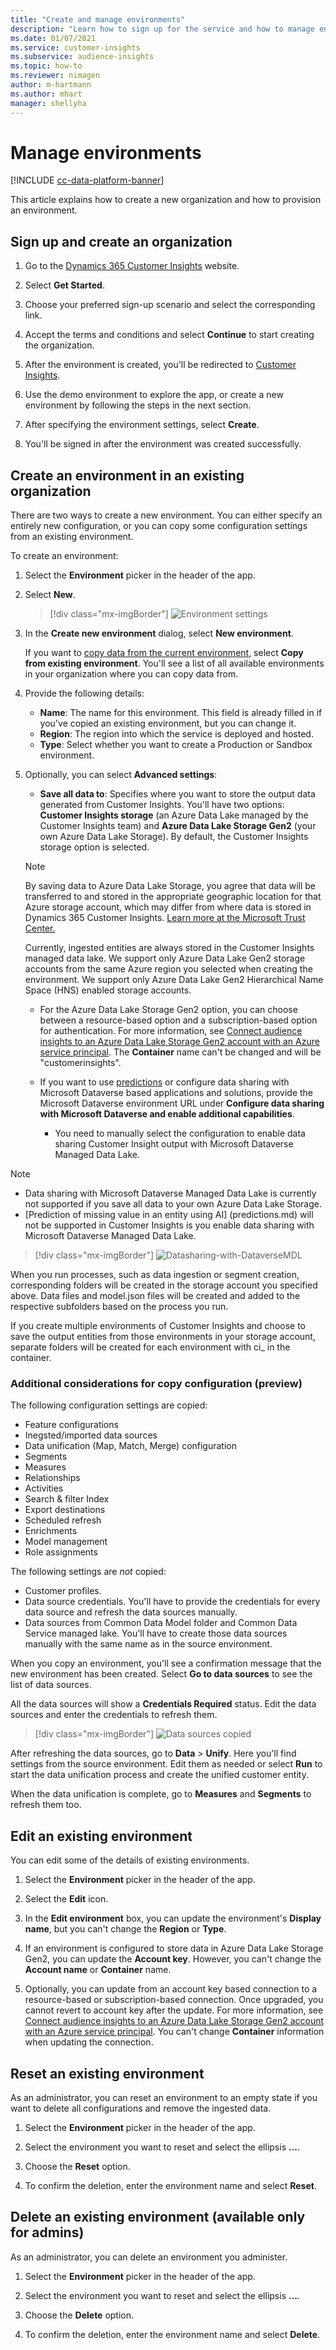 ```yaml
---
title: "Create and manage environments"
description: "Learn how to sign up for the service and how to manage environments."
ms.date: 01/07/2021
ms.service: customer-insights
ms.subservice: audience-insights
ms.topic: how-to
ms.reviewer: nimagen
author: m-hartmann
ms.author: mhart
manager: shellyha
---
```


# Manage environments

[!INCLUDE [cc-data-platform-banner](../includes/cc-data-platform-banner.md)]

This article explains how to create a new organization and how to provision an environment.

## Sign up and create an organization

1. Go to the [Dynamics 365 Customer Insights](https://dynamics.microsoft.com/ai/customer-insights/) website.

2. Select **Get Started**.

3. Choose your preferred sign-up scenario and select the corresponding link.

4. Accept the terms and conditions and select **Continue** to start creating the organization.

5. After the environment is created, you'll be redirected to [Customer Insights](https://home.ci.ai.dynamics.com).

6. Use the demo environment to explore the app, or create a new environment by following the steps in the next section.

7. After specifying the environment settings, select **Create**.

8. You'll be signed in after the environment was created successfully.

## Create an environment in an existing organization

There are two ways to create a new environment. You can either specify an entirely new configuration, or you can copy some configuration settings from an existing environment.

To create an environment:

1. Select the **Environment** picker in the header of the app.

1. Select **New**.

   > [!div class="mx-imgBorder"]
   > ![Environment settings](media/environment-settings-dialog.png)

1. In the **Create new environment** dialog, select **New environment**.

   If you want to [copy data from the current environment](#additional-considerations-for-copy-configuration-preview), select **Copy from existing environment**. You'll see a list of all available environments in your organization where you can copy data from.

1. Provide the following details:
   - **Name**: The name for this environment. This field is already filled in if you've copied an existing environment, but you can change it.
   - **Region**: The region into which the service is deployed and hosted.
   - **Type**: Select whether you want to create a Production or Sandbox environment.

2. Optionally, you can select **Advanced settings**:

   - **Save all data to**: Specifies where you want to store the output data generated from Customer Insights. You'll have two options: **Customer Insights storage** (an Azure Data Lake managed by the Customer Insights team) and **Azure Data Lake Storage Gen2** (your own Azure Data Lake Storage). By default, the Customer Insights storage option is selected.

   > [!NOTE]
   > By saving data to Azure Data Lake Storage, you agree that data will be transferred to and stored in the appropriate geographic location for that Azure storage account, which may differ from where data is stored in Dynamics 365 Customer Insights. [Learn more at the Microsoft Trust Center.](https://www.microsoft.com/trust-center)
   >
   > Currently, ingested entities are always stored in the Customer Insights managed data lake.
   > We support only Azure Data Lake Gen2 storage accounts from the same Azure region you selected when creating the environment.
   > We support only Azure Data Lake Gen2 Hierarchical Name Space (HNS) enabled storage accounts.

   - For the Azure Data Lake Storage Gen2 option, you can choose between a resource-based option and a subscription-based option for authentication. For more information, see [Connect audience insights to an Azure Data Lake Storage Gen2 account with an Azure service principal](connect-service-principal.md). The **Container** name can't be changed and will be "customerinsights".
   
   - If you want to use [predictions](predictions.md) or configure data sharing with Microsoft Dataverse based applications and solutions, provide the Microsoft Dataverse environment URL under **Configure data sharing with Microsoft Dataverse and enable additional capabilities**.
      - You need to manually select the configuration to enable data sharing Customer Insight output with Microsoft Dataverse Managed Data Lake.

> [!NOTE]
> - Data sharing with Microsoft Dataverse Managed Data Lake is currently not supported if you save all data to your own Azure Data Lake Storage.
> - [Prediction of missing value in an entity using AI] (predictions.md) will not be supported in Customer Insights is you enable data sharing with Microsoft Dataverse Managed Data Lake.

   > [!div class="mx-imgBorder"]
   > ![Datasharing-with-DataverseMDL](media/Datasharing-with-DataverseMDL.png)

   When you run processes, such as data ingestion or segment creation, corresponding folders will be created in the storage account you specified above. Data files and model.json files will be created and added to the respective subfolders based on the process you run.

   If you create multiple environments of Customer Insights and choose to save the output entities from those environments in your storage account, separate folders will be created for each environment with ci_<environmentid> in the container.

### Additional considerations for copy configuration (preview)

The following configuration settings are copied:

- Feature configurations
- Inegsted/imported data sources
- Data unification (Map, Match, Merge) configuration
- Segments
- Measures
- Relationships
- Activities
- Search & filter Index
- Export destinations
- Scheduled refresh
- Enrichments
- Model management
- Role assignments

The following settings are *not* copied:

- Customer profiles.
- Data source credentials. You'll have to provide the credentials for every data source and refresh the data sources manually.
- Data sources from Common Data Model folder and Common Data Service managed lake. You'll have to create those data sources manually with the same name as in the source environment.

When you copy an environment, you'll see a confirmation message that the new environment has been created. Select **Go to data sources** to see the list of data sources.

All the data sources will show a **Credentials Required** status. Edit the data sources and enter the credentials to refresh them.

> [!div class="mx-imgBorder"]
> ![Data sources copied](media/data-sources-copied.png)

After refreshing the data sources, go to **Data** > **Unify**. Here you'll find settings from the source environment. Edit them as needed or select **Run** to start the data unification process and create the unified customer entity.

When the data unification is complete, go to **Measures** and **Segments** to refresh them too.

## Edit an existing environment

You can edit some of the details of existing environments.

1.	Select the **Environment** picker in the header of the app.

2.	Select the **Edit** icon.

3. In the **Edit environment** box, you can update the environment's **Display name**, but you can't change the **Region** or **Type**.

4. If an environment is configured to store data in Azure Data Lake Storage Gen2, you can update the **Account key**. However, you can't change the **Account name** or **Container** name.

5. Optionally, you can update from an account key based connection to a resource-based or subscription-based connection. Once upgraded, you cannot revert to account key after the update. For more information, see [Connect audience insights to an Azure Data Lake Storage Gen2 account with an Azure service principal](connect-service-principal.md). You can't change **Container** information when updating the connection.

## Reset an existing environment

As an administrator, you can reset an environment to an empty state if you want to delete all configurations and remove the ingested data.

1.	Select the **Environment** picker in the header of the app. 

2.	Select the environment you want to reset and select the ellipsis **...**. 

3. Choose the **Reset** option. 

4.	To confirm the deletion, enter the environment name and select **Reset**.

## Delete an existing environment (available only for admins)

As an administrator, you can delete an environment you administer.

1.	Select the **Environment** picker in the header of the app.

2.	Select the environment you want to reset and select the ellipsis **...**. 

3. Choose the **Delete** option. 

4.	To confirm the deletion, enter the environment name and select **Delete**.

